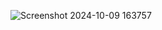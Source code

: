 ![Screenshot 2024-10-09 163757](https://github.com/user-attachments/assets/ef072ec1-499d-417d-8d10-e552f0174cee)
